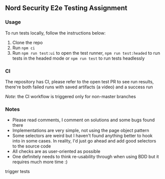 ## Nord Security E2e Testing Assignment

### Usage
To run tests locally, follow the instructions below:
1. Clone the repo
2. Run `npm ci`
3. Run `npm run test:ui` to open the test runner, `npm run test:headed` to run tests in the headed mode or `npm run test` to run tests headlessly

### CI
The repository has CI, please refer to the open test PR to see run results, there're both
failed runs with saved artifacts (a video) and a success run

_Note_: the CI workflow is triggered only for non-master branches

### Notes
- Please read comments, I comment on solutions and some bugs found there
- Implementations are very simple, not using the page object pattern
- Some selectors are weird but I haven't found anything better to hook into in some cases. In reality, I'd just go ahead
and add good selectors to the source code
- All checks are as user-oriented as possible
- One definitely needs to think re-usability through when using BDD but it requires much more time :)

trigger tests